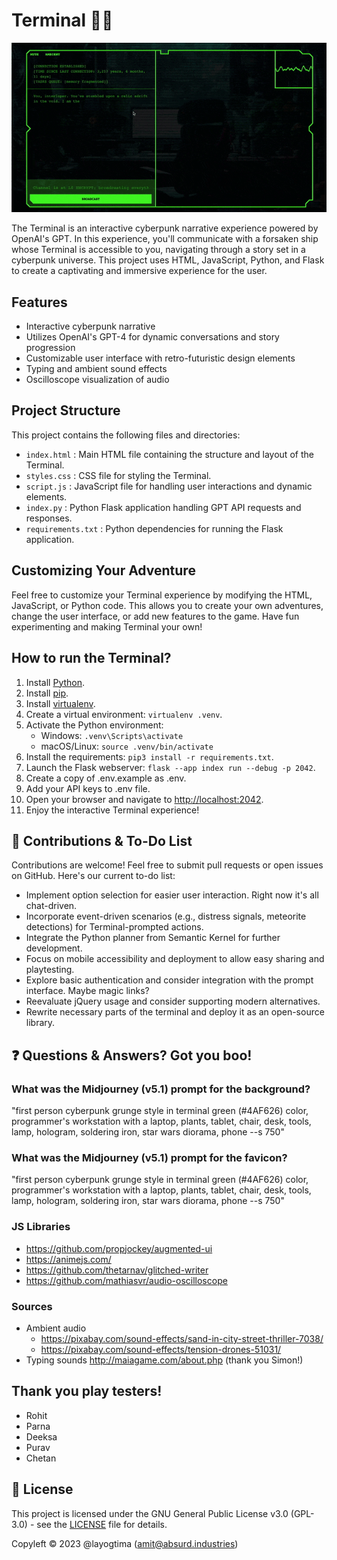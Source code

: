 # Terminal 🌌🚀

![Alt text](/docs/images/terminal.gif?raw=true "Terminal Interface")

The Terminal is an interactive cyberpunk narrative experience powered by OpenAI's GPT. In this experience, you'll communicate with a forsaken ship whose Terminal is accessible to you, navigating through a story set in a cyberpunk universe. This project uses HTML, JavaScript, Python, and Flask to create a captivating and immersive experience for the user.

## Features

- Interactive cyberpunk narrative
- Utilizes OpenAI's GPT-4 for dynamic conversations and story progression
- Customizable user interface with retro-futuristic design elements
- Typing and ambient sound effects
- Oscilloscope visualization of audio

## Project Structure

This project contains the following files and directories:

- `index.html` : Main HTML file containing the structure and layout of the Terminal.
- `styles.css` : CSS file for styling the Terminal.
- `script.js` : JavaScript file for handling user interactions and dynamic elements.
- `index.py` : Python Flask application handling GPT API requests and responses.
- `requirements.txt` : Python dependencies for running the Flask application.

## Customizing Your Adventure

Feel free to customize your Terminal experience by modifying the HTML, JavaScript, or Python code. This allows you to create your own adventures, change the user interface, or add new features to the game. Have fun experimenting and making Terminal your own!

## How to run the Terminal?

1. Install [Python](https://www.python.org/downloads/).
2. Install [pip](https://pip.pypa.io/en/stable/installing/).
3. Install [virtualenv](https://virtualenv.pypa.io/en/latest/installation.html).
4. Create a virtual environment: `virtualenv .venv`.
5. Activate the Python environment:
   - Windows: `.venv\Scripts\activate`
   - macOS/Linux: `source .venv/bin/activate`
6. Install the requirements: `pip3 install -r requirements.txt`.
7. Launch the Flask webserver: `flask --app index run --debug -p 2042`.
8. Create a copy of .env.example as .env.
9. Add your API keys to .env file.
10. Open your browser and navigate to [http://localhost:2042](http://localhost:2042).
11. Enjoy the interactive Terminal experience!

## 🤝 Contributions & To-Do List

Contributions are welcome! Feel free to submit pull requests or open issues on GitHub. Here's our current to-do list:

- Implement option selection for easier user interaction. Right now it's all chat-driven.
- Incorporate event-driven scenarios (e.g., distress signals, meteorite detections) for Terminal-prompted actions.
- Integrate the Python planner from Semantic Kernel for further development.
- Focus on mobile accessibility and deployment to allow easy sharing and playtesting.
- Explore basic authentication and consider integration with the prompt interface. Maybe magic links?
- Reevaluate jQuery usage and consider supporting modern alternatives.
- Rewrite necessary parts of the terminal and deploy it as an open-source library.

## ❓ Questions & Answers? Got you boo!

### What was the Midjourney (v5.1) prompt for the background? 

"first person cyberpunk grunge style in terminal green (#4AF626) color, programmer's workstation with a laptop, plants, tablet, chair, desk, tools, lamp, hologram, soldering iron, star wars diorama, phone --s 750"

### What was the Midjourney (v5.1) prompt for the favicon? 

"first person cyberpunk grunge style in terminal green (#4AF626) color, programmer's workstation with a laptop, plants, tablet, chair, desk, tools, lamp, hologram, soldering iron, star wars diorama, phone --s 750"

### JS Libraries
- https://github.com/propjockey/augmented-ui
- https://animejs.com/
- https://github.com/thetarnav/glitched-writer
- https://github.com/mathiasvr/audio-oscilloscope

### Sources
- Ambient audio
  - https://pixabay.com/sound-effects/sand-in-city-street-thriller-7038/
  - https://pixabay.com/sound-effects/tension-drones-51031/
- Typing sounds
    http://maiagame.com/about.php (thank you Simon!)

## Thank you play testers!
- Rohit
- Parna
- Deeksa
- Purav
- Chetan

## 📄 License

This project is licensed under the GNU General Public License v3.0 (GPL-3.0) - see the [LICENSE](LICENSE) file for details.

Copyleft © 2023 @layogtima (amit@absurd.industries)
